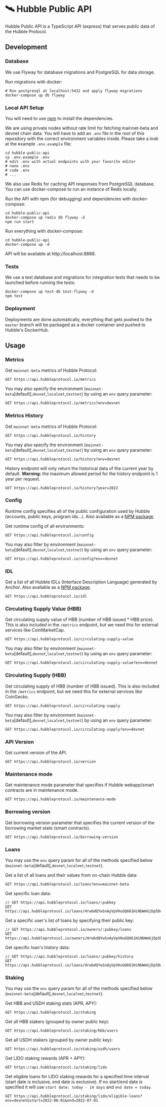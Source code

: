 # 🛰 Hubble Public API

Hubble Public API is a TypeScript API (express) that serves public data of the Hubble Protocol.

## Development

### Database

We use Flyway for database migrations and PostgreSQL for data storage.

Run migrations with docker:

```shell
# Run postgresql at localhost:5432 and apply flyway migrations
docker-compose up db flyway
```

### Local API Setup
You will need to use [npm](https://www.npmjs.com/) to install the dependencies.

We are using private nodes without rate limit for fetching mainnet-beta and devnet chain data.
You will have to add an `.env` file in the root of this repository with the correct environment variables inside.
Please take a look at the example `.env.example` file:

```shell
cd hubble-public-api
cp .env.example .env
# edit .env with actual endpoints with your favorite editor
# nano .env  
# code .env
# ...
```

We also use Redis for caching API responses from PostgreSQL database. You can use docker-compose to run an instance of Redis locally.

Run the API with npm (for debugging) and dependencies with docker-compose:

```shell
cd hubble-public-api
docker-compose up redis db flyway -d
npm run start
```

Run everything with docker-compose:

```shell
cd hubble-public-api
docker-compose up -d
```

API will be available at http://localhost:8888.

### Tests

We use a test database and migrations for integration tests that needs to be launched before running the tests:

```shell
docker-compose up test-db test-flyway -d
npm test
```

### Deployment

Deployments are done automatically, everything that gets pushed to the `master` branch will be packaged as a docker container and pushed to Hubble's DockerHub.

## Usage

### Metrics

Get `mainnet-beta` metrics of Hubble Protocol:

```http request
GET https://api.hubbleprotocol.io/metrics
```

You may also specify the environment (`mainnet-beta`[default],`devnet`,`localnet`,`testnet`) by using an `env` query parameter:

```http request
GET https://api.hubbleprotocol.io/metrics?env=devnet
```

### Metrics History

Get `mainnet-beta` metrics of Hubble Protocol:

```http request
GET https://api.hubbleprotocol.io/history
```

You may also specify the environment (`mainnet-beta`[default],`devnet`,`localnet`,`testnet`) by using an `env` query parameter:

```http request
GET https://api.hubbleprotocol.io/history?env=devnet
```

History endpoint will only return the historical data of the current year by default.
**Warning:** the maximum allowed period for the history endpoint is 1 year per request.

```http request
GET https://api.hubbleprotocol.io/history?year=2022
```

### Config

Runtime config specifies all of the public configuration used by Hubble (accounts, public keys, program ids...). Also available as a [NPM package](https://www.npmjs.com/package/@hubbleprotocol/hubble-config).

Get runtime config of all environments:

```http request
GET https://api.hubbleprotocol.io/config
```

You may also filter by environment (`mainnet-beta`[default],`devnet`,`localnet`,`testnet`) by using an `env` query parameter:

```http request
GET https://api.hubbleprotocol.io/config?env=devnet
```

### IDL

Get a list of all Hubble IDLs (Interface Description Language) generated by Anchor. Also available as a [NPM package](https://www.npmjs.com/package/@hubbleprotocol/hubble-idl).

```http request
GET https://api.hubbleprotocol.io/idl
```

### Circulating Supply Value (HBB)

Get circulating supply value of HBB (number of HBB issued * HBB price).
This is also included in the `/metrics` endpoint, but we need this for external services like CoinMarketCap. 

```http request
GET https://api.hubbleprotocol.io/circulating-supply-value
```

You may also filter by environment (`mainnet-beta`[default],`devnet`,`localnet`,`testnet`) by using an `env` query parameter:

```http request
GET https://api.hubbleprotocol.io/circulating-supply-value?env=devnet
```

### Circulating Supply (HBB)

Get circulating supply of HBB (number of HBB issued).
This is also included in the `/metrics` endpoint, but we need this for external services like CoinGecko.

```http request
GET https://api.hubbleprotocol.io/circulating-supply
```

You may also filter by environment (`mainnet-beta`[default],`devnet`,`localnet`,`testnet`) by using an `env` query parameter:

```http request
GET https://api.hubbleprotocol.io/circulating-supply?env=devnet
```

### API Version

Get current version of the API.

```http request
GET https://api.hubbleprotocol.io/version
```

### Maintenance mode

Get maintenance mode parameter that specifies if Hubble webapp/smart contracts are in maintenance mode.  

```http request
GET https://api.hubbleprotocol.io/maintenance-mode
```

### Borrowing version

Get borrowing version parameter that specifies the current version of the borrowing market state (smart contracts).

```http request
GET https://api.hubbleprotocol.io/borrowing-version
```

### Loans

You may use the `env` query param for all of the methods specified below (`mainnet-beta`[default],`devnet`,`localnet`,`testnet`).

Get a list of all loans and their values from on-chain Hubble data:

```http request
GET https://api.hubbleprotocol.io/loans?env=mainnet-beta
```

Get specific loan data:

```http request
// GET https://api.hubbleprotocol.io/loans/:pubkey
GET https://api.hubbleprotocol.io/loans/HrwbdQYwSnAyVpVHuGQ661HiNbWmGjDp5DdDR9YMw7Bu
```

Get a specific user's list of loans by specifying their public key: 

```http request
// GET https://api.hubbleprotocol.io/owners/:pubkey/loans
GET https://api.hubbleprotocol.io/owners/HrwbdQYwSnAyVpVHuGQ661HiNbWmGjDp5DdDR9YMw7Bu/loans
```

Get specific loan's history data:

```http request
// GET https://api.hubbleprotocol.io/loans/:pubkey/history
GET https://api.hubbleprotocol.io/loans/HrwbdQYwSnAyVpVHuGQ661HiNbWmGjDp5DdDR9YMw7Bu/history
```

### Staking

You may use the `env` query param for all of the methods specified below (`mainnet-beta`[default],`devnet`,`localnet`,`testnet`).

Get HBB and USDH staking stats (APR, APY):

```http request
GET https://api.hubbleprotocol.io/staking
```

Get all HBB stakers (grouped by owner public key):

```http request
GET https://api.hubbleprotocol.io/staking/hbb/users
```

Get all USDH stakers (grouped by owner public key):

```http request
GET https://api.hubbleprotocol.io/staking/usdh/users
```

Get LIDO staking rewards (APR + APY):

```http request
GET https://api.hubbleprotocol.io/staking/lido
```

Get eligible loans for LIDO staking rewards for a specified time interval (start date is inclusive, end date is exclusive).
If no start/end date is specified it will use `start date: today - 14 days` and `end date = today`.

```http request
GET https://api.hubbleprotocol.io/staking/lido/eligible-loans?env=devnet&start=2022-06-01&end=2022-07-01
```